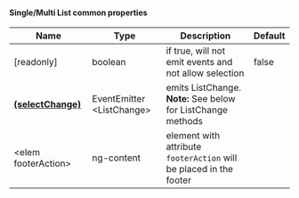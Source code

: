 #### Single/Multi List common properties
Name | Type | Description | Default
--- | --- | --- | ---
[readonly] | boolean | if true, will not emit events and not allow selection | false
**<u>(selectChange)</u>** | EventEmitter<wbr>&lt;ListChange&gt; | emits ListChange.<br>**Note:** See below for ListChange methods | &nbsp;
&lt;elem footerAction&gt; | ng-content | element with attribute `footerAction` will be placed in the footer | &nbsp;